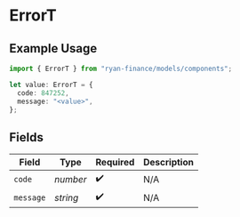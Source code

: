 # ErrorT

## Example Usage

```typescript
import { ErrorT } from "ryan-finance/models/components";

let value: ErrorT = {
  code: 847252,
  message: "<value>",
};
```

## Fields

| Field              | Type               | Required           | Description        |
| ------------------ | ------------------ | ------------------ | ------------------ |
| `code`             | *number*           | :heavy_check_mark: | N/A                |
| `message`          | *string*           | :heavy_check_mark: | N/A                |